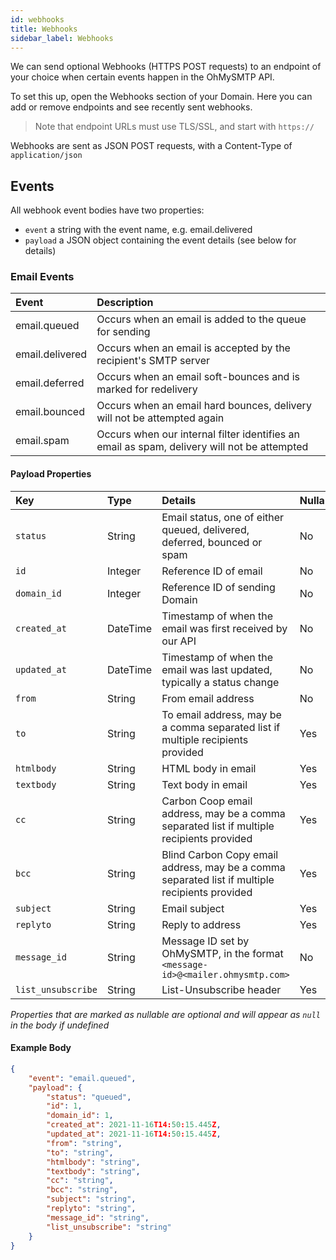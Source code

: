 ```yaml
---
id: webhooks
title: Webhooks
sidebar_label: Webhooks
---
```


We can send optional Webhooks (HTTPS POST requests) to an endpoint of your choice when certain events happen in the OhMySMTP API.

To set this up, open the Webhooks section of your Domain. Here you can add or remove endpoints and see recently sent webhooks.

> Note that endpoint URLs must use TLS/SSL, and start with `https://`

Webhooks are sent as JSON POST requests, with a Content-Type of `application/json`

## Events

All webhook event bodies have two properties:

- `event` a string with the event name, e.g. email.delivered
- `payload` a JSON object containing the event details (see below for details)

### Email Events

| Event | Description |
| :------------- | :---------- | 
| email.queued | Occurs when an email is added to the queue for sending |
| email.delivered | Occurs when an email is accepted by the recipient's SMTP server |
| email.deferred | Occurs when an email soft-bounces and is marked for redelivery |
| email.bounced | Occurs when an email hard bounces, delivery will not be attempted again |
| email.spam | Occurs when our internal filter identifies an email as spam, delivery will not be attempted |

#### Payload Properties

| Key | Type | Details | Nullable* |
| :------------- | :---------- | :---------- | :---------- | 
`status` | String | Email status, one of either queued, delivered, deferred, bounced or spam| No |
`id` | Integer | Reference ID of email | No |
`domain_id` | Integer | Reference ID of sending Domain | No |
`created_at` | DateTime | Timestamp of when the email was first received by our API| No |
`updated_at` | DateTime | Timestamp of when the email was last updated, typically a status change | No |
`from` | String | From email address | No |
`to` | String | To email address, may be a comma separated list if multiple recipients provided | Yes |
`htmlbody` | String | HTML body in email | Yes |
`textbody` | String | Text body in email| Yes |
`cc` | String | Carbon Coop email address, may be a comma separated list if multiple recipients provided | Yes |
`bcc` | String | Blind Carbon Copy email address, may be a comma separated list if multiple recipients provided| Yes |
`subject` | String | Email subject | Yes |
`replyto` | String | Reply to address | Yes |
`message_id` | String | Message ID set by OhMySMTP, in the format `<message-id>@<mailer.ohmysmtp.com>` | No |
`list_unsubscribe` | String | List-Unsubscribe header | Yes |

*Properties that are marked as nullable are optional and will appear as `null` in the body if undefined*


#### Example Body

```json
{
    "event": "email.queued",
    "payload": {
        "status": "queued",
        "id": 1,
        "domain_id": 1,
        "created_at": 2021-11-16T14:50:15.445Z,
        "updated_at": 2021-11-16T14:50:15.445Z,
        "from": "string",
        "to": "string",
        "htmlbody": "string",
        "textbody": "string",
        "cc": "string",
        "bcc": "string",
        "subject": "string",
        "replyto": "string",
        "message_id": "string",
        "list_unsubscribe": "string"
    }
}
```
